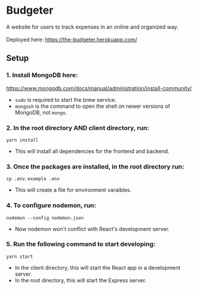 # Budgeter
A website for users to track expenses in an online and organized way. \
\
Deployed here: https://the-budgeter.herokuapp.com/

## Setup

### 1. Install MongoDB here: 
https://www.mongodb.com/docs/manual/administration/install-community/ 
- `sudo` is required to start the brew service.
- `mongosh` is the command to open the shell on newer versions of MongoDB, not `mongo`.

### 2. In the root directory AND client directory, run:

`yarn install` 
- This will install all dependencies for the frontend and backend.

### 3. Once the packages are installed, in the root directory run:

`cp .env.example .env` 
- This will create a file for environment varaibles.

### 4. To configure nodemon, run:

`nodemon --config nodemon.json`
- Now nodemon won't conflict with React's development server.

### 5. Run the following command to start developing:

`yarn start`
- In the client directory, this will start the React app in a development server.
- In the root directory, this will start the Express server.

